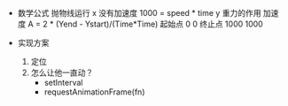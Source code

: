 - 数学公式
    抛物线运行
    x 没有加速度 1000 = speed * time
    y 重力的作用 加速度 A = 2 * (Yend - Ystart)/(Time*Time)
    起始点 0 0
    终止点 1000 1000

- 实现方案
    1. 定位
    2. 怎么让他一直动？ 
        - setInterval
        - requestAnimationFrame(fn)
